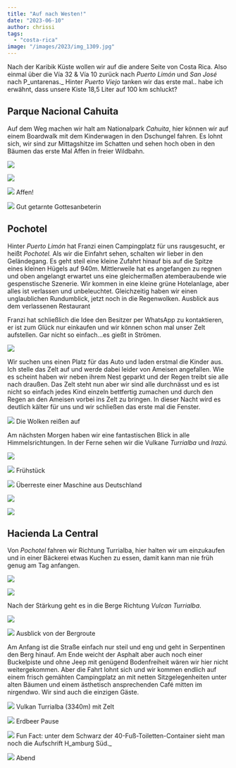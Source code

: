 ```yaml
---
title: "Auf nach Westen!"
date: "2023-06-10"
author: chrissi
tags: 
  - "costa-rica"
image: "/images/2023/img_1309.jpg"
---
```


Nach der Karibik Küste wollen wir auf die andere Seite von Costa Rica. Also einmal über die Vía 32 & Vía 10 zurück nach _Puerto Limón_ und _San José_ nach P_untarenas._ Hinter _Puerto Viejo_ tanken wir das erste mal.. habe ich erwähnt, dass unsere Kiste 18,5 Liter auf 100 km schluckt?

## Parque Nacional Cahuita

Auf dem Weg machen wir halt am Nationalpark _Cahuita_, hier können wir auf einem Boardwalk mit dem Kinderwagen in den Dschungel fahren. Es lohnt sich, wir sind zur Mittagshitze im Schatten und sehen hoch oben in den Bäumen das erste Mal Affen in freier Wildbahn.

![](/images/2023/img_4599.jpg?w=768)

![](/images/2023/img_1158.jpg?w=768)

![](/images/2023/img_1166.jpg?w=768)
Affen!

![](/images/2023/img_1178.jpg?w=1024)
Gut getarnte Gottesanbeterin

## Pochotel

Hinter _Puerto Limón_ hat Franzi einen Campingplatz für uns rausgesucht, er heißt _Pochotel._ Als wir die Einfahrt sehen, schalten wir lieber in den Geländegang. Es geht steil eine kleine Zufahrt hinauf bis auf die Spitze eines kleinen Hügels auf 940m. Mittlerweile hat es angefangen zu regnen und oben angelangt erwartet uns eine gleichermaßen atemberaubende wie gespenstische Szenerie. Wir kommen in eine kleine grüne Hotelanlage, aber alles ist verlassen und unbeleuchtet. Gleichzeitig haben wir einen unglaublichen Rundumblick, jetzt noch in die Regenwolken.
Ausblick aus dem verlassenen Restaurant



Franzi hat schließlich die Idee den Besitzer per WhatsApp zu kontaktieren, er ist zum Glück nur einkaufen und wir können schon mal unser Zelt aufstellen. Gar nicht so einfach…es gießt in Strömen.

![](/images/2023/img_1238.jpg?w=768)

Wir suchen uns einen Platz für das Auto und laden erstmal die Kinder aus. Ich stelle das Zelt auf und werde dabei leider von Ameisen angefallen. Wie es scheint haben wir neben ihrem Nest geparkt und der Regen treibt sie alle nach draußen. Das Zelt steht nun aber wir sind alle durchnässt und es ist nicht so einfach jedes Kind einzeln bettfertig zumachen und durch den Regen an den Ameisen vorbei ins Zelt zu bringen. In dieser Nacht wird es deutlich kälter für uns und wir schließen das erste mal die Fenster.

![](/images/2023/img_1248.jpg?w=1024)
Die Wolken reißen auf

Am nächsten Morgen haben wir eine fantastischen Blick in alle Himmelsrichtungen. In der Ferne sehen wir die Vulkane _Turrialba_ und _Irazú._

![](/images/2023/img_1269.jpg?w=1024)

![](/images/2023/img_1251.jpg?w=1024)
Frühstück

![](/images/2023/img_1219.jpg?w=768)
Überreste einer Maschine aus Deutschland

![](/images/2023/img_1266.jpg?w=768)

![](/images/2023/img_1254.jpg?w=1024)

## Hacienda La Central

Von _Pochotel_ fahren wir Richtung Turrialba, hier halten wir um einzukaufen und in einer Bäckerei etwas Kuchen zu essen, damit kann man nie früh genug am Tag anfangen.

![](/images/2023/img_1280.jpg?w=1024)

![](/images/2023/img_4607.jpg?w=768)

Nach der Stärkung geht es in die Berge Richtung _Vulcan Turrialba_.

![](/images/2023/img_1314.jpg?w=1024)

![](/images/2023/img_1309.jpg?w=1024)
Ausblick von der Bergroute

Am Anfang ist die Straße einfach nur steil und eng und geht in Serpentinen den Berg hinauf. Am Ende weicht der Asphalt aber auch noch einer Buckelpiste und ohne Jeep mit genügend Bodenfreiheit wären wir hier nicht weitergekommen. Aber die Fahrt lohnt sich und wir kommen endlich auf einem frisch gemähten Campingplatz an mit netten Sitzgelegenheiten unter alten Bäumen und einem ästhetisch ansprechenden Café mitten im nirgendwo. Wir sind auch die einzigen Gäste.

![](/images/2023/img_1352.jpg?w=1024)
Vulkan Turrialba (3340m) mit Zelt

![](/images/2023/img_1366.jpg?w=1024)
Erdbeer Pause

![](/images/2023/img_1355.jpg?w=1024)
Fun Fact: unter dem Schwarz der 40-Fuß-Toiletten-Container sieht man noch die Aufschrift H_amburg Süd._

![](/images/2023/img_1378.jpg?w=1024)
Abend
